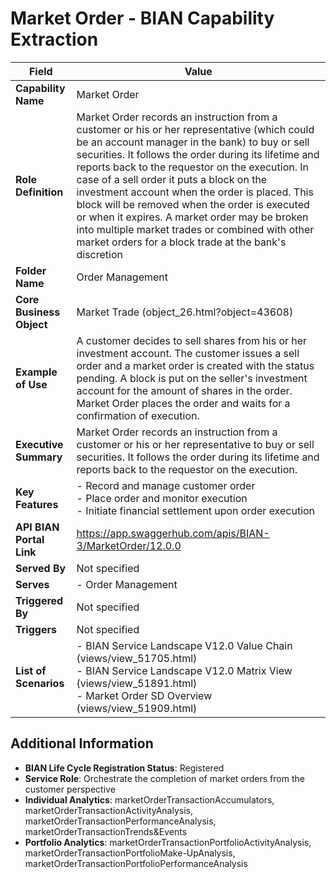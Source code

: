 # Market Order - BIAN Capability Extraction

| Field | Value |
|-------|-------|
| **Capability Name** | Market Order |
| **Role Definition** | Market Order records an instruction from a customer or his or her representative (which could be an account manager in the bank) to buy or sell securities. It follows the order during its lifetime and reports back to the requestor on the execution. In case of a sell order it puts a block on the investment account when the order is placed. This block will be removed when the order is executed or when it expires. A market order may be broken into multiple market trades or combined with other market orders for a block trade at the bank's discretion |
| **Folder Name** | Order Management |
| **Core Business Object** | Market Trade (object_26.html?object=43608) |
| **Example of Use** | A customer decides to sell shares from his or her investment account. The customer issues a sell order and a market order is created with the status pending. A block is put on the seller's investment account for the amount of shares in the order. Market Order places the order and waits for a confirmation of execution. |
| **Executive Summary** | Market Order records an instruction from a customer or his or her representative to buy or sell securities. It follows the order during its lifetime and reports back to the requestor on the execution. |
| **Key Features** | - Record and manage customer order<br>- Place order and monitor execution<br>- Initiate financial settlement upon order execution |
| **API BIAN Portal Link** | https://app.swaggerhub.com/apis/BIAN-3/MarketOrder/12.0.0 |
| **Served By** | Not specified |
| **Serves** | - Order Management |
| **Triggered By** | Not specified |
| **Triggers** | Not specified |
| **List of Scenarios** | - BIAN Service Landscape V12.0 Value Chain (views/view_51705.html)<br>- BIAN Service Landscape V12.0 Matrix View (views/view_51891.html)<br>- Market Order SD Overview (views/view_51909.html) |

## Additional Information

- **BIAN Life Cycle Registration Status**: Registered
- **Service Role**: Orchestrate the completion of market orders from the customer perspective
- **Individual Analytics**: marketOrderTransactionAccumulators, marketOrderTransactionActivityAnalysis, marketOrderTransactionPerformanceAnalysis, marketOrderTransactionTrends&Events
- **Portfolio Analytics**: marketOrderTransactionPortfolioActivityAnalysis, marketOrderTransactionPortfolioMake-UpAnalysis, marketOrderTransactionPortfolioPerformanceAnalysis
